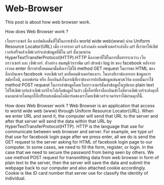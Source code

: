 # Web-Browser
This post is about how web browser work.

How does Web Browser work ?

เว็บบราวเซอร์ คือ แอปพลิเคชั่นที่ใช้ในการเข้าถึง world wide web(www) ผ่าน Uniform Resource Locator(URL) เมื่อ
เรากรอก url แล้วกดส่ง คอมพิวเตอร์จะส่งลิ้ง url ที่เราหาให้เซิฟเวอร์เสร็จแล้วเซิฟเวอร์จะส่งข้อมูลที่มีใน url นั้นๆมาผ่าน 
HyperTextTransferProtocol(HTTP).HTTP คือภาษาที่ใช้ในการสื่อสารระหว่าง เว็บบราวเซอร์ และ เซิฟเวอร์. 
ตัวอย่าง สมสมุติว่าเราพิม url เข้าหน้า log in ของ facebook หลังจากเรากด enter ที่เราทำทั้งหมดมานั้นคือเราได้ใช้ 
method GET request ในการขอ HTML ของล็อกอินเพจ facebook จากเซิฟเวอร์ มาที่คอมพิวเตอร์ของเรา. ในบางทีเราต้องกรอก
ข้อมูลการสมัครไอดี, แบบฟอร์ม หรือ ล็อกอินส่งในกรณีที่เราต้องการปกปิดข้อมูลเช่นพาสเวิร์ด แบบนั้นเราใช้ method POST request
ในการส่งข้อมูลโดยเว็บบราวเซอร์นั้นส่งข้อมูลในรูปแบบ plain text ไปให้เซิฟเวอร์แล้วเซิฟเวอร์ก็จะไปเก็บข้อมูลไว้แล้ว
เมื่อไหร่ที่เราล็อกอินเข้าไอดีทางเซิฟเวอร์จะส่งคุกกี้แนบมาด้วยโดยคุกกี้ก็เปรียบสเหมือนไอดีการ์ดของเราโดยเซิฟเวอร์จะจดจำเราได้ผ่านคุกกี้นี้.

How does Web Browser work ?
Web Browser is an application that access to world wide web (www) through Uniform Resource Locator(URL). When
we enter URL and send it, the computer will send that URL to the server and after that server will send the data
within that URL by HyperTextTransferProtocol(HTTP). HTTP is the language that use for communicate between web browser 
and server. For example, we type url that use for facebook login page after we press enter, all we do is send the GET request
to the server asking for HTML of facebook login page to our computer. In some cases, we need to fill the form, register, or login.
In the case that we need to secure the password from being seen by others. We use method POST request for transmitting data from web 
browser in form of plain text to the server, then the server will save the data and submit the webpage back to our computer and
also attached cookie accordingly. Cookie is like ID card number that server use for classify the identity of individual.  
